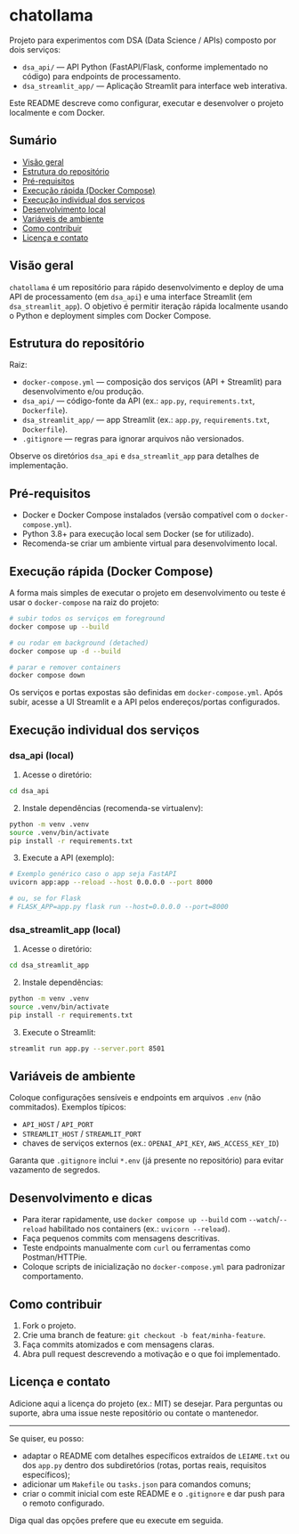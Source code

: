 # chatollama

Projeto para experimentos com DSA (Data Science / APIs) composto por dois serviços:

- `dsa_api/` — API Python (FastAPI/Flask, conforme implementado no código) para endpoints de processamento.
- `dsa_streamlit_app/` — Aplicação Streamlit para interface web interativa.

Este README descreve como configurar, executar e desenvolver o projeto localmente e com Docker.

## Sumário

- [Visão geral](#vis%C3%A3o-geral)
- [Estrutura do repositório](#estrutura-do-reposit%C3%B3rio)
- [Pré-requisitos](#pr%C3%A9-requisitos)
- [Execução rápida (Docker Compose)](#execu%C3%A7%C3%A3o-r%C3%A1pida-docker-compose)
- [Execução individual dos serviços](#execu%C3%A7%C3%A3o-individual-dos-servi%C3%A7os)
- [Desenvolvimento local](#desenvolvimento-local)
- [Variáveis de ambiente](#vari%C3%A1veis-de-ambiente)
- [Como contribuir](#como-contribuir)
- [Licença e contato](#licen%C3%A7a-e-contato)

## Visão geral

`chatollama` é um repositório para rápido desenvolvimento e deploy de uma API de processamento (em `dsa_api`) e uma interface Streamlit (em `dsa_streamlit_app`). O objetivo é permitir iteração rápida localmente usando o Python e deployment simples com Docker Compose.

## Estrutura do repositório

Raiz:

- `docker-compose.yml` — composição dos serviços (API + Streamlit) para desenvolvimento e/ou produção.
- `dsa_api/` — código-fonte da API (ex.: `app.py`, `requirements.txt`, `Dockerfile`).
- `dsa_streamlit_app/` — app Streamlit (ex.: `app.py`, `requirements.txt`, `Dockerfile`).
- `.gitignore` — regras para ignorar arquivos não versionados.

Observe os diretórios `dsa_api` e `dsa_streamlit_app` para detalhes de implementação.

## Pré-requisitos

- Docker e Docker Compose instalados (versão compatível com o `docker-compose.yml`).
- Python 3.8+ para execução local sem Docker (se for utilizado).
- Recomenda-se criar um ambiente virtual para desenvolvimento local.

## Execução rápida (Docker Compose)

A forma mais simples de executar o projeto em desenvolvimento ou teste é usar o `docker-compose` na raiz do projeto:

```bash
# subir todos os serviços em foreground
docker compose up --build

# ou rodar em background (detached)
docker compose up -d --build

# parar e remover containers
docker compose down
```

Os serviços e portas expostas são definidas em `docker-compose.yml`. Após subir, acesse a UI Streamlit e a API pelos endereços/portas configurados.

## Execução individual dos serviços

### dsa_api (local)

1. Acesse o diretório:

```bash
cd dsa_api
```

2. Instale dependências (recomenda-se virtualenv):

```bash
python -m venv .venv
source .venv/bin/activate
pip install -r requirements.txt
```

3. Execute a API (exemplo):

```bash
# Exemplo genérico caso o app seja FastAPI
uvicorn app:app --reload --host 0.0.0.0 --port 8000

# ou, se for Flask
# FLASK_APP=app.py flask run --host=0.0.0.0 --port=8000
```

### dsa_streamlit_app (local)

1. Acesse o diretório:

```bash
cd dsa_streamlit_app
```

2. Instale dependências:

```bash
python -m venv .venv
source .venv/bin/activate
pip install -r requirements.txt
```

3. Execute o Streamlit:

```bash
streamlit run app.py --server.port 8501
```

## Variáveis de ambiente

Coloque configurações sensíveis e endpoints em arquivos `.env` (não commitados). Exemplos típicos:

- `API_HOST` / `API_PORT`
- `STREAMLIT_HOST` / `STREAMLIT_PORT`
- chaves de serviços externos (ex.: `OPENAI_API_KEY`, `AWS_ACCESS_KEY_ID`)

Garanta que `.gitignore` inclui `*.env` (já presente no repositório) para evitar vazamento de segredos.

## Desenvolvimento e dicas

- Para iterar rapidamente, use `docker compose up --build` com `--watch`/`--reload` habilitado nos containers (ex.: `uvicorn --reload`).
- Faça pequenos commits com mensagens descritivas.
- Teste endpoints manualmente com `curl` ou ferramentas como Postman/HTTPie.
- Coloque scripts de inicialização no `docker-compose.yml` para padronizar comportamento.

## Como contribuir

1. Fork o projeto.
2. Crie uma branch de feature: `git checkout -b feat/minha-feature`.
3. Faça commits atomizados e com mensagens claras.
4. Abra pull request descrevendo a motivação e o que foi implementado.

## Licença e contato

Adicione aqui a licença do projeto (ex.: MIT) se desejar. Para perguntas ou suporte, abra uma issue neste repositório ou contate o mantenedor.

---

Se quiser, eu posso:

- adaptar o README com detalhes específicos extraídos de `LEIAME.txt` ou dos `app.py` dentro dos subdiretórios (rotas, portas reais, requisitos específicos);
- adicionar um `Makefile` ou `tasks.json` para comandos comuns;
- criar o commit inicial com este README e o `.gitignore` e dar push para o remoto configurado.

Diga qual das opções prefere que eu execute em seguida.
